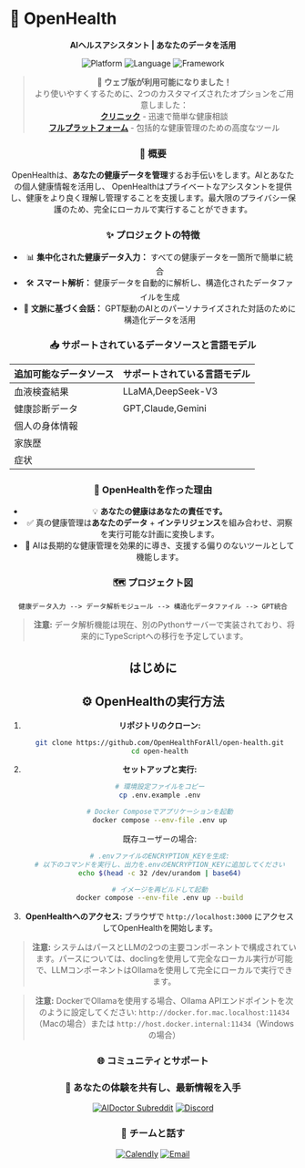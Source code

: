 # 🚀 **OpenHealth**

<div align="center">

**AIヘルスアシスタント | あなたのデータを活用**

<p align="center">
  <img src="https://img.shields.io/badge/Platform-Web-blue?style=for-the-badge" alt="Platform">
  <img src="https://img.shields.io/badge/Language-TypeScript-blue?style=for-the-badge" alt="Language">
  <img src="https://img.shields.io/badge/Framework-Next.js-black?style=for-the-badge" alt="Framework">
</p>

> **📢 ウェブ版が利用可能になりました！**  
> より使いやすくするために、2つのカスタマイズされたオプションをご用意しました：  
> **[クリニック](https://qna.open-health.me/)** - 迅速で簡単な健康相談  
> **[フルプラットフォーム](https://www.open-health.me/)** - 包括的な健康管理のための高度なツール

### 🌟 概要

OpenHealthは、**あなたの健康データを管理**するお手伝いをします。AIとあなたの個人健康情報を活用し、
OpenHealthはプライベートなアシスタントを提供し、健康をより良く理解し管理することを支援します。最大限のプライバシー保護のため、完全にローカルで実行することができます。

### ✨ プロジェクトの特徴

- 📊 **集中化された健康データ入力：** すべての健康データを一箇所で簡単に統合
- 🛠️ **スマート解析：** 健康データを自動的に解析し、構造化されたデータファイルを生成
- 🤝 **文脈に基づく会話：** GPT駆動のAIとのパーソナライズされた対話のために構造化データを活用

### 📥 サポートされているデータソースと言語モデル

| **追加可能なデータソース** | **サポートされている言語モデル** |
|--------------------------|--------------------------------|
| 血液検査結果              | LLaMA,DeepSeek-V3               |
| 健康診断データ            | GPT,Claude,Gemini               |
| 個人の身体情報            |                                |
| 家族歴                    |                                |
| 症状                      |                                |

### 🤔 OpenHealthを作った理由

- 💡 **あなたの健康はあなたの責任です。**
- ✅ 真の健康管理は**あなたのデータ** + **インテリジェンス**を組み合わせ、洞察を実行可能な計画に変換します。
- 🧠 AIは長期的な健康管理を効果的に導き、支援する偏りのないツールとして機能します。

### 🗺️ プロジェクト図

```plaintext
健康データ入力 --> データ解析モジュール --> 構造化データファイル --> GPT統合
```

> **注意:** データ解析機能は現在、別のPythonサーバーで実装されており、将来的にTypeScriptへの移行を予定しています。

## はじめに

## ⚙️ OpenHealthの実行方法

1. **リポジトリのクローン:**
   ```bash
   git clone https://github.com/OpenHealthForAll/open-health.git
   cd open-health
   ```

2. **セットアップと実行:**
   ```bash
   # 環境設定ファイルをコピー
   cp .env.example .env

   # Docker Composeでアプリケーションを起動
   docker compose --env-file .env up
   ```

   既存ユーザーの場合:
   ```bash
   # .envファイルのENCRYPTION_KEYを生成:
   # 以下のコマンドを実行し、出力を.envのENCRYPTION_KEYに追加してください
   echo $(head -c 32 /dev/urandom | base64)

   # イメージを再ビルドして起動
   docker compose --env-file .env up --build
   ```

3. **OpenHealthへのアクセス:**
   ブラウザで `http://localhost:3000` にアクセスしてOpenHealthを開始します。

> **注意:** システムはパースとLLMの2つの主要コンポーネントで構成されています。パースについては、doclingを使用して完全なローカル実行が可能で、LLMコンポーネントはOllamaを使用して完全にローカルで実行できます。

> **注意:** DockerでOllamaを使用する場合、Ollama APIエンドポイントを次のように設定してください: `http://docker.for.mac.localhost:11434`（Macの場合）または `http://host.docker.internal:11434`（Windowsの場合）

### 🌐 コミュニティとサポート

<div align="center">

### 💫 あなたの体験を共有し、最新情報を入手
[![AIDoctor Subreddit](https://img.shields.io/badge/r/AIDoctor-FF4500?style=for-the-badge&logo=reddit&logoColor=white)](https://www.reddit.com/r/AIDoctor/)
[![Discord](https://img.shields.io/badge/Discord-7289DA?style=for-the-badge&logo=discord&logoColor=white)](https://discord.gg/B9K654g4wf)

### 🤝 チームと話す
[![Calendly](https://img.shields.io/badge/ミーティングを予約-00A2FF?style=for-the-badge&logo=calendar&logoColor=white)](https://calendly.com/open-health/30min)
[![Email](https://img.shields.io/badge/メールを送信-D14836?style=for-the-badge&logo=gmail&logoColor=white)](mailto:sj@open-health.me)

</div> 